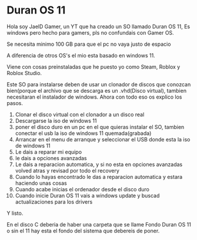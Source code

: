 # Duran OS 11


Hola soy JaelD Gamer, un YT que ha creado un SO llamado Duran OS 11,
Es windows pero hecho para gamers, pls no confundais con Gamer OS.

Se necesita minimo 100 GB para que el pc no vaya justo de espacio

A diferencia de otros OS's el mio esta basado en windows 11.

Viene con cosas preinstaladas que he puesto yo como Steam, Roblox y Roblox Studio.

Este SO para instalarse deben de usar un clonador de discos que conozcan bien(porque el archivo que se descarga es un .vhd(Disco virtual), tambien necesitaran el instalador de windows.
Ahora con todo eso os explico los pasos.

1. Clonar el disco virtual con el clonador a un disco real
2. Descargarse la iso de windows 11
3. poner el disco duro en un pc en el que quieras instalar el SO, tambien conectar el usb la iso de windows 11 quemada(grabada)
4. Arrancar en el menu de arranque y seleccionar el USB donde esta la iso de windows 11
5. Le dais a reparar mi equipo
6. le dais a opciones avanzadas
7. Le dais a reparacion automatica, y si no esta en opciones avanzadas volved atras y revisad por todo el recovery
8. Cuando lo hayas encontrado le das a reparacion automatica y estara haciendo unas cosas
9. Cuando acabe inicias el ordenador desde el disco duro
10. Cuando inicie Duran OS 11 vais a windows update y buscad actualizaciones para los drivers


Y listo.

En el disco C deberia de haber una carpeta que se llame Fondo Duran OS 11 o sin el 11 hay esta el fondo del sistema que debereis de poner.

